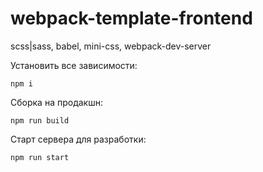 # webpack-template-frontend
scss|sass, babel, mini-css, webpack-dev-server


Установить все зависимости:
```
npm i
```

Сборка на продакшн: 
```
npm run build
```

Старт сервера для разработки:
```
npm run start
```
